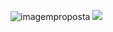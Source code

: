 ![imagemproposta](https://github.com/user-attachments/assets/3c3c2b30-1bcf-455b-bf7c-479531d95a41)
<img src="![Uploading imagemproposta.jpg
">
